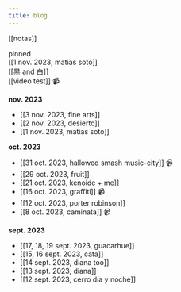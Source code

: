```yaml
---
title: blog
---
```


[[notas]]

pinned  
[[1 nov. 2023, matias soto]]  
[[黒 and 白]]  
[[video test]] 📹  

**nov. 2023**  
- [[3 nov. 2023, fine arts]]
- [[2 nov. 2023, desierto]]
- [[1 nov. 2023, matias soto]]  

**oct. 2023**  
- [[31 oct. 2023, hallowed smash music-city]] 📹  
- [[29 oct. 2023, fruit]]  
- [[21 oct. 2023, kenoide + me]]  
- [[16 oct. 2023, graffiti]] 📹  
- [[12 oct. 2023, porter robinson]]  
- [[8 oct. 2023, caminata]] 📹  

**sept. 2023**  
- [[17, 18, 19 sept. 2023, guacarhue]]  
- [[15, 16 sept. 2023, cata]]  
- [[14 sept. 2023, diana too]]  
- [[13 sept. 2023, diana]]  
- [[12 sept. 2023, cerro día y noche]]  

